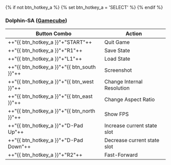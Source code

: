 {% if not btn_hotkey_a %}
{% set btn_hotkey_a = 'SELECT' %}
{% endif %}
### Dolphin-SA ([Gamecube](../../../systems/gamecube))

| Button Combo | Action |
| -- | -- |
| ++"{{ btn_hotkey_a }}"+"START"++ | Quit Game |
| ++"{{ btn_hotkey_a }}"+"R1"++ | Save State |
| ++"{{ btn_hotkey_a }}"+"L1"++ | Load State |
| ++"{{ btn_hotkey_a }}"+"{{ btn_south }}"++ | Screenshot |
| ++"{{ btn_hotkey_a }}"+"{{ btn_west }}"++ | Change Internal Resolution |
| ++"{{ btn_hotkey_a }}"+"{{ btn_east }}"++ | Change Aspect Ratio |
| ++"{{ btn_hotkey_a }}"+"{{ btn_north }}"++ | Show FPS |
| ++"{{ btn_hotkey_a }}"+"D-Pad Up"++ | Increase current state slot |
| ++"{{ btn_hotkey_a }}"+"D-Pad Down"++ | Decrease current state slot |
| ++"{{ btn_hotkey_a }}"+"R2"++ | Fast-Forward |
